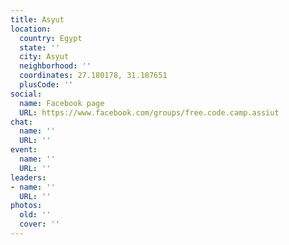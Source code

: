 ```yaml
---
title: Asyut
location:
  country: Egypt
  state: ''
  city: Asyut
  neighborhood: ''
  coordinates: 27.180178, 31.187651
  plusCode: ''
social:
  name: Facebook page
  URL: https://www.facebook.com/groups/free.code.camp.assiut
chat:
  name: ''
  URL: ''
event:
  name: ''
  URL: ''
leaders:
- name: ''
  URL: ''
photos:
  old: ''
  cover: ''
---
```

